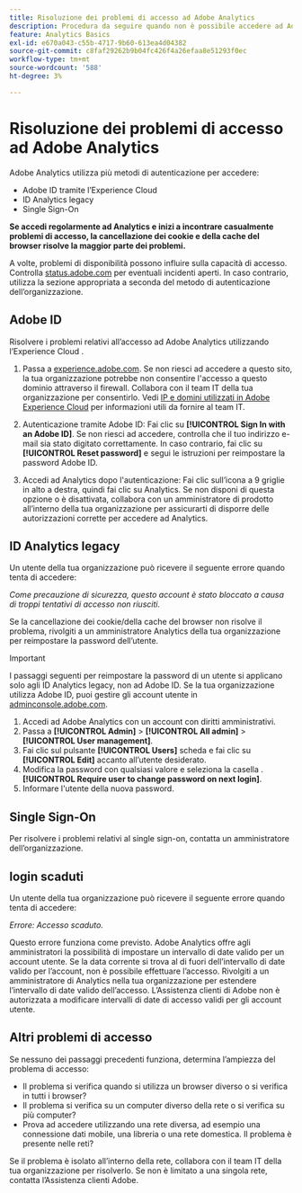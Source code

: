 ```yaml
---
title: Risoluzione dei problemi di accesso ad Adobe Analytics
description: Procedura da seguire quando non è possibile accedere ad Adobe Analytics.
feature: Analytics Basics
exl-id: e670a043-c55b-4717-9b60-613ea4d04382
source-git-commit: c8faf29262b9b04fc426f4a26efaa8e51293f0ec
workflow-type: tm+mt
source-wordcount: '588'
ht-degree: 3%

---
```


# Risoluzione dei problemi di accesso ad Adobe Analytics

Adobe Analytics utilizza più metodi di autenticazione per accedere:

* Adobe ID tramite l’Experience Cloud
* ID Analytics legacy
* Single Sign-On

**Se accedi regolarmente ad Analytics e inizi a incontrare casualmente problemi di accesso, la cancellazione dei cookie e della cache del browser risolve la maggior parte dei problemi.**

A volte, problemi di disponibilità possono influire sulla capacità di accesso. Controlla [status.adobe.com](https://status.adobe.com) per eventuali incidenti aperti. In caso contrario, utilizza la sezione appropriata a seconda del metodo di autenticazione dell’organizzazione.

## Adobe ID

Risolvere i problemi relativi all’accesso ad Adobe Analytics utilizzando l’Experience Cloud .

1. Passa a [experience.adobe.com](https://experience.adobe.com). Se non riesci ad accedere a questo sito, la tua organizzazione potrebbe non consentire l&#39;accesso a questo dominio attraverso il firewall. Collabora con il team IT della tua organizzazione per consentirlo. Vedi [IP e domini utilizzati in Adobe Experience Cloud](https://helpx.adobe.com/it/analytics/kb/adobe-ip-addresses.html) per informazioni utili da fornire al team IT.

2. Autenticazione tramite Adobe ID: Fai clic su **[!UICONTROL Sign In with an Adobe ID]**. Se non riesci ad accedere, controlla che il tuo indirizzo e-mail sia stato digitato correttamente. In caso contrario, fai clic su **[!UICONTROL Reset password]** e segui le istruzioni per reimpostare la password Adobe ID.

3. Accedi ad Analytics dopo l&#39;autenticazione: Fai clic sull’icona a 9 griglie in alto a destra, quindi fai clic su Analytics. Se non disponi di questa opzione o è disattivata, collabora con un amministratore di prodotto all’interno della tua organizzazione per assicurarti di disporre delle autorizzazioni corrette per accedere ad Analytics.

## ID Analytics legacy

Un utente della tua organizzazione può ricevere il seguente errore quando tenta di accedere:

*Come precauzione di sicurezza, questo account è stato bloccato a causa di troppi tentativi di accesso non riusciti.*

Se la cancellazione dei cookie/della cache del browser non risolve il problema, rivolgiti a un amministratore Analytics della tua organizzazione per reimpostare la password dell’utente.

>[!IMPORTANT]
>
>I passaggi seguenti per reimpostare la password di un utente si applicano solo agli ID Analytics legacy, non ad Adobe ID. Se la tua organizzazione utilizza Adobe ID, puoi gestire gli account utente in [adminconsole.adobe.com](https://adminconsole.adobe.com).

1. Accedi ad Adobe Analytics con un account con diritti amministrativi.
2. Passa a **[!UICONTROL Admin]** > **[!UICONTROL All admin]** > **[!UICONTROL User management]**.
3. Fai clic sul pulsante **[!UICONTROL Users]** scheda e fai clic su **[!UICONTROL Edit]** accanto all’utente desiderato.
4. Modifica la password con qualsiasi valore e seleziona la casella . **[!UICONTROL Require user to change password on next login]**.
5. Informare l&#39;utente della nuova password.

## Single Sign-On

Per risolvere i problemi relativi al single sign-on, contatta un amministratore dell’organizzazione.

## login scaduti

Un utente della tua organizzazione può ricevere il seguente errore quando tenta di accedere:

*Errore: Accesso scaduto.*

Questo errore funziona come previsto. Adobe Analytics offre agli amministratori la possibilità di impostare un intervallo di date valido per un account utente. Se la data corrente si trova al di fuori dell’intervallo di date valido per l’account, non è possibile effettuare l’accesso. Rivolgiti a un amministratore di Analytics nella tua organizzazione per estendere l’intervallo di date valido dell’accesso. L’Assistenza clienti di Adobe non è autorizzata a modificare intervalli di date di accesso validi per gli account utente.

## Altri problemi di accesso

Se nessuno dei passaggi precedenti funziona, determina l’ampiezza del problema di accesso:

* Il problema si verifica quando si utilizza un browser diverso o si verifica in tutti i browser?
* Il problema si verifica su un computer diverso della rete o si verifica su più computer?
* Prova ad accedere utilizzando una rete diversa, ad esempio una connessione dati mobile, una libreria o una rete domestica. Il problema è presente nelle reti?

Se il problema è isolato all’interno della rete, collabora con il team IT della tua organizzazione per risolverlo. Se non è limitato a una singola rete, contatta l’Assistenza clienti Adobe.
